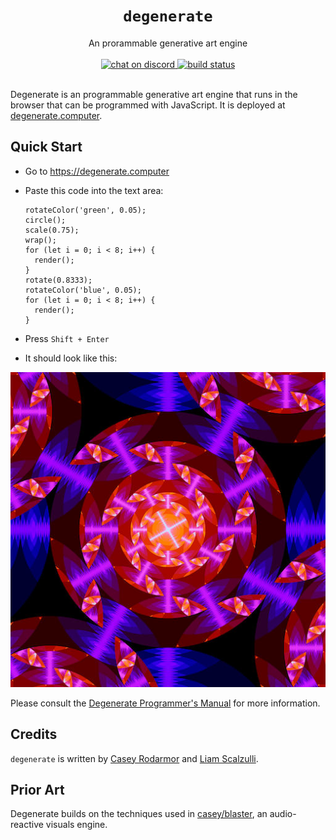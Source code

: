 <h1 align="center"><code>degenerate</code></h1>
<div align="center">An prorammable generative art engine</div>
<br>
<div align="center">
  <a href="https://discord.gg/87cjuz4FYg">
    <img src="https://img.shields.io/discord/695580069837406228?logo=discord" alt="chat on discord">
  </a>
  <a href="https://github.com/casey/degenerate/actions">
    <img src="https://github.com/casey/degenerate/workflows/CI/badge.svg" alt="build status">
  </a>
</div>
<br>

Degenerate is an programmable generative art engine that runs in the browser
that can be programmed with JavaScript. It is deployed at
[degenerate.computer](https://degenerate.computer).

## Quick Start

- Go to https://degenerate.computer

- Paste this code into the text area:
  ```
  rotateColor('green', 0.05);
  circle();
  scale(0.75);
  wrap();
  for (let i = 0; i < 8; i++) {
    render();
  }
  rotate(0.8333);
  rotateColor('blue', 0.05);
  for (let i = 0; i < 8; i++) {
    render();
  }
  ```

- Press `Shift + Enter`

- It should look like this:

![gorgeous example image](example.jpg)

Please consult the
[Degenerate Programmer's Manual](https://degenerate.computer/man) for more
information.

## Credits

`degenerate` is written by [Casey Rodarmor](https://rodarmor.com) and
[Liam Scalzulli](https://liam.rs).

## Prior Art

Degenerate builds on the techniques used in
[casey/blaster](https://github.com/casey/blaster), an audio-reactive visuals
engine.
